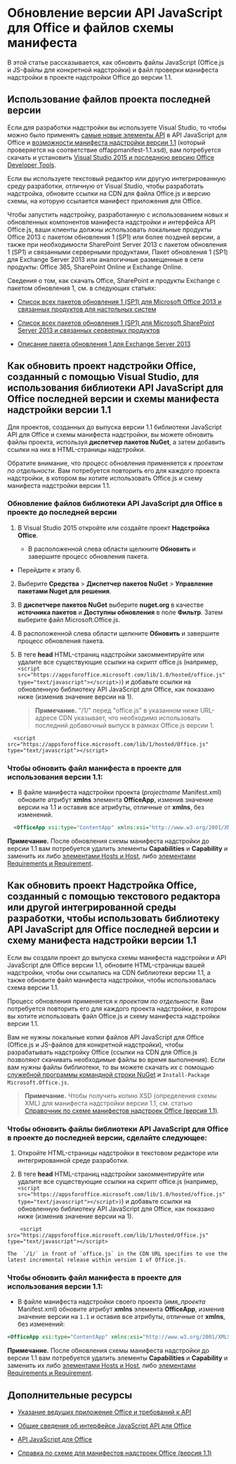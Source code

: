 
# Обновление версии API JavaScript для Office и файлов схемы манифеста



В этой статье рассказывается, как обновить файлы JavaScript (Office.js и JS-файлы для конкретной надстройки) и файл проверки манифеста надстройки в проекте надстройки Office до версии 1.1.

## Использование файлов проекта последней версии

Если для разработки надстройки вы используете Visual Studio, то чтобы можно было применять [самые новые элементы API](../../reference/what's-changed-in-the-javascript-api-for-office.md) в API JavaScript для Office и [возможности манифеста надстройки версии 1.1](../../docs/overview/add-in-manifests.md) (который проверяется на соответствие offappmanifest-1.1.xsd), вам потребуется скачать и установить [Visual Studio 2015 и последнюю версию Office Developer Tools](https://www.visualstudio.com/features/office-tools-vs).

Если вы используете текстовый редактор или другую интегрированную среду разработки, отличную от Visual Studio, чтобы разработать надстройка, обновите ссылки на CDN для файла Office.js и версию схемы, на которую ссылается манифест приложения для Office.

Чтобы запустить надстройку, разработанную с использованием новых и обновленных компонентов манифеста надстройки и интерфейса API Office.js, ваши клиенты должны использовать локальные продукты Office 2013 с пакетом обновления 1 (SP1) или более поздней версии, а также при необходимости SharePoint Server 2013 с пакетом обновления 1 (SP1) и связанными серверными продуктами, Пакет обновления 1 (SP1) для Exchange Server 2013 или аналогичные размещенные в сети продукты: Office 365, SharePoint Online и Exchange Online.

Сведения о том, как скачать Office, SharePoint и продукты Exchange с пакетом обновления 1, см. в следующих статьях:


- [Список всех пакетов обновления 1 (SP1) для Microsoft Office 2013 и связанных продуктов для настольных систем](http://support.microsoft.com/kb/2850036)
    
- [Список всех пакетов обновления 1 (SP1) для Microsoft SharePoint Server 2013 и связанных серверных продуктов](http://support.microsoft.com/kb/2850035)
    
- [Описание пакета обновления 1 для Exchange Server 2013](http://support.microsoft.com/kb/2926248)
    

## Как обновить проект надстройки Office, созданный с помощью Visual Studio, для использования библиотеки API JavaScript для Office последней версии и схемы манифеста надстройки версии 1.1


Для проектов, созданных до выпуска версии 1.1 библиотеки JavaScript API для Office и схемы манифеста надстройки, вы можете обновить файлы проекта, используя **диспетчер пакетов NuGet**, а затем добавить ссылки на них в HTML-страницы надстройки. 

Обратите внимание, что процесс обновления применяется к _проектам по отдельности_. Вам потребуется повторить его для каждого проекта надстройки, в котором вы хотите использовать Office.js и схему манифеста надстройки версии 1.1.




### Обновление файлов библиотеки API JavaScript для Office в проекте до последней версии


1. В Visual Studio 2015 откройте или создайте проект **Надстройка Office**.
    
      - В расположенной слева области щелкните **Обновить** и завершите процесс обновления пакета.
    
  - Перейдите к этапу 6.
    
2. Выберите **Средства**  >  **Диспетчер пакетов NuGet**  >  **Управление пакетами Nuget для решения**.
    
3. В **диспетчере пакетов NuGet** выберите **nuget.org** в качестве **источника пакетов** и **Доступны обновления** в поле **Фильтр**. Затем выберите файл Microsoft.Office.js.
    
4. В расположенной слева области щелкните **Обновить** и завершите процесс обновления пакета.
    
5. В теге **head** HTML-страниц надстройки закомментируйте или удалите все существующие ссылки на скрипт office.js (например, `<script src="https://appsforoffice.microsoft.com/lib/1.0/hosted/office.js" type="text/javascript"></script>)`) и добавьте ссылки на обновленную библиотеку API JavaScript для Office, как показано ниже (изменив значение версии на 1). 

   >**Примечание.** "/1/" перед "office.js" в указанном ниже URL-адресе CDN указывает, что необходимо использовать последний добавочный выпуск в рамках Office.js версии 1.
    
```
  <script src="https://appsforoffice.microsoft.com/lib/1/hosted/Office.js" type="text/javascript"></script>
```


### Чтобы обновить файл манифеста в проекте для использования версии 1.1:


- В файле манифеста надстройки проекта (_projectname_ Manifest.xml) обновите атрибут **xmlns** элемента **OfficeApp**, изменив значение версии на 1.1 и оставив все атрибуты, отличные от **xmlns**, без изменений.
    
```XML
  <OfficeApp xsi:type="ContentApp" xmlns:xsi="http://www.w3.org/2001/XMLSchema-instance" xmlns="http://schemas.microsoft.com/office/appforoffice/1.1" >
```


>
  **Примечание.** После обновления схемы манифеста надстройки до версии 1.1 вам потребуется удалить элементы **Capabilities** и **Capability** и заменить их либо [элементами Hosts и Host](http://msdn.microsoft.com/library/cff9fbdf-a530-4f6e-91ca-81bcacd90dcd%28Office.15%29.aspx), либо [элементами Requirements и Requirement](../../docs/overview/specify-office-hosts-and-api-requirements.md).

## Как обновить проект Надстройка Office, созданный с помощью текстового редактора или другой интегрированной среды разработки, чтобы использовать библиотеку API JavaScript для Office последней версии и схему манифеста надстройки версии 1.1


Если вы создали проект до выпуска схемы манифеста надстройки и API JavaScript для Office версии 1.1, обновите HTML-страницы вашей надстройки, чтобы они ссылались на CDN библиотеки версии 1.1, а также обновите файл манифеста надстройки, чтобы использовалась схема версии 1.1. 

Процесс обновления применяется к _проектам по отдельности_. Вам потребуется повторить его для каждого проекта надстройки, в котором вы хотите использовать файл Office.js и схему манифеста надстройки версии 1.1.

Вам не нужны локальные копии файлов API JavaScript для Office (Office.js и JS-файлов для конкретной надстройки), чтобы разрабатывать надстройку Office (ссылки на CDN для Office.js позволяют скачивать необходимые файлы во время выполнения). Если вам нужны файлы библиотеки, то вы можете скачать их с помощью [служебной программы командной строки NuGet](http://docs.nuget.org/consume/installing-nuget) и `Install-Package Microsoft.Office.js`.

 > **Примечание.** Чтобы получить копию XSD (определения схемы XML) для манифеста надстройки версии 1.1, см. статью [Справочник по схеме манифестов надстроек Office (версия 1.1)](../overview/add-in-manifests.md).


### Чтобы обновить файлы библиотеки API JavaScript для Office в проекте до последней версии, сделайте следующее:


1. Откройте HTML-страницы надстройки в текстовом редакторе или интегрированной среде разработки.
    
2. В теге **head** HTML-страниц надстройки закомментируйте или удалите все существующие ссылки на скрипт office.js (например, `<script src="https://appsforoffice.microsoft.com/lib/1.0/hosted/office.js" type="text/javascript"></script>)`) и добавьте ссылки на обновленную библиотеку API JavaScript для Office, как показано ниже (изменив значение версии на 1).
    
```
    <script src="https://appsforoffice.microsoft.com/lib/1/hosted/Office.js" type="text/javascript"></script>
```


    The  `/1/` in front of `office.js` in the CDN URL specifies to use the latest incremental release within version 1 of Office.js.
    

### Чтобы обновить файл манифеста в проекте для использования версии 1.1:


- В файле манифеста надстройки своего проекта (_имя_проекта_ Manifest.xml) обновите атрибут **xmlns** элемента **OfficeApp**, изменив значение версии на `1.1` и оставив все атрибуты, отличные от **xmlns**, без изменений:
    
```XML
<OfficeApp xsi:type="ContentApp" xmlns:xsi="http://www.w3.org/2001/XMLSchema-instance" xmlns="http://schemas.microsoft.com/office/appforoffice/1.1" >
```

>
  **Примечание.** После обновления схемы манифеста надстройки до версии 1.1 вам потребуется удалить элементы **Capabilities** и **Capability** и заменить их либо [элементами Hosts и Host](http://msdn.microsoft.com/library/cff9fbdf-a530-4f6e-91ca-81bcacd90dcd%28Office.15%29.aspx), либо [элементами Requirements и Requirement](../../docs/overview/specify-office-hosts-and-api-requirements.md).
    

## Дополнительные ресурсы



- [Указание ведущих приложение Office и требований к API](../../docs/overview/specify-office-hosts-and-api-requirements.md)
    
- [Общие сведения об интерфейсе JavaScript API для Office](../../docs/develop/understanding-the-javascript-api-for-office.md)
    
- [API JavaScript для Office](../../reference/javascript-api-for-office.md)
    
- [Справка по схеме для манифестов надстроек Office (версия 1.1)](../overview/add-in-manifests.md)
    
